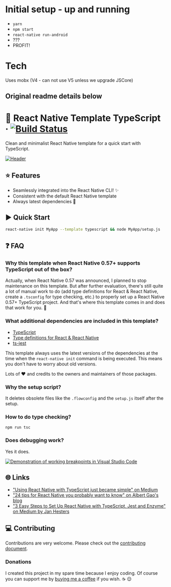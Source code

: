 # Initial setup - up and running

- `yarn`
- `npm start`
- `react-native run-android`
- ???
- PROFIT!

# Tech

Uses mobx (V4 - can not use V5 unless we upgrade JSCore)

## Original readme details below

# :space_invader: React Native Template TypeScript · [![Build Status](https://travis-ci.org/emin93/react-native-template-typescript.svg?branch=master)](https://travis-ci.org/emin93/react-native-template-typescript)

Clean and minimalist React Native template for a quick start with TypeScript.

[![Header](https://cdn-images-1.medium.com/max/500/1*E9RnPOATuhjuNrlFkv5oSg.jpeg)](https://medium.com/@emin93/react-native-typescript-b965059109d3)

## :star: Features

- Seamlessly integrated into the React Native CLI! :sparkles:
- Consistent with the default React Native template
- Always latest dependencies :raised_hands:

## :arrow_forward: Quick Start

```bash
react-native init MyApp --template typescript && node MyApp/setup.js
```

## :question: FAQ

### Why this template when React Native 0.57+ supports TypeScript out of the box?

Actually, when React Native 0.57 was announced, I planned to stop maintenance on this template. But after further evaluation, there's still quite a lot of manual work to do (add type definitions for React & React Native, create a `.tsconfig` for type checking, etc.) to properly set up a React Native 0.57+ TypeScript project. And that's where this template comes in and does that work for you. :raised_hands:

### What additional dependencies are included in this template?

- [TypeScript](https://github.com/Microsoft/TypeScript)
- [Type definitions for React & React Native](https://github.com/DefinitelyTyped/DefinitelyTyped)
- [ts-jest](https://github.com/kulshekhar/ts-jest)

This template always uses the latest versions of the dependencies at the time when the `react-native init` command is being executed. This means you don't have to worry about old versions.

Lots of :heart: and credits to the owners and maintainers of those packages.

### Why the setup script?

It deletes obsolete files like the `.flowconfig` and the `setup.js` itself after the setup.

### How to do type checking?

`npm run tsc`

### Does debugging work?

Yes it does.

[![Demonstration of working breakpoints in Visual Studio Code](https://cdn-images-1.medium.com/max/1600/1*ZXfzgq1xKz1B3chYy9xE7w.png)](https://medium.com/@emin93/react-native-typescript-b965059109d3)

## :globe_with_meridians: Links

- ["Using React Native with TypeScript just became simple" on Medium](https://medium.com/@emin93/react-native-typescript-b965059109d3)
- ["24 tips for React Native you probably want to know" on Albert Gao's blog](http://albertgao.xyz/2018/05/30/24-tips-for-react-native-you-probably-want-to-know/#9-For-Typescript)
- ["3 Easy Steps to Set Up React Native with TypeScript, Jest and Enzyme" on Medium by Jan Hesters](https://medium.com/@jan.hesters/3-easy-steps-to-set-up-react-native-with-typescript-jest-and-enzyme-592ca042262f)

## :computer: Contributing

Contributions are very welcome. Please check out the [contributing document](https://github.com/emin93/react-native-template-typescript/blob/master/CONTRIBUTING.md).

### Donations

I created this project in my spare time because I enjoy coding. Of course you can support me by [buying me a coffee](https://www.paypal.me/emin93) if you wish. :coffee: :relieved:
